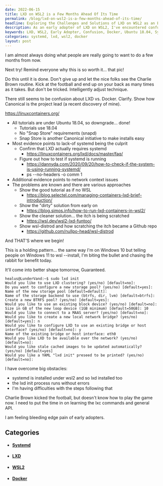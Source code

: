 ```yaml
---
date: 2022-06-15
title: LXD on WSL2 is a Few Months Ahead Of Its Time
permalink: /blog/lxd-on-wsl2-is-a-few-months-ahead-of-its-time/
headline: Exploring the Challenges and Solutions of LXD on WSL2 as an Early Adopter
description: As an early adopter of LXD on WSL2, I've encountered confusion between LXD and Docker, downgraded tutorials to Ubuntu 18.04, confirmed LXD requires systemd, tested to see if it is running, and encountered network context issues. I have also found various approaches to solve them. Join me as I explore the challenges and solutions of LXD on WSL2.
keywords: LXD, WSL2, Early Adopter, Confusion, Docker, Ubuntu 18.04, Systemd, Running, Network Context, Challenges, Solutions
categories: systemd, lxd, wsl2, docker
layout: post
---
```


I am almost always doing what people are really going to want to do a few
months from now.

Next try! Remind everyone why this is so worth it... that pic!

Do this until it is done. Don't give up and let the nice folks see the Charlie
Brown routine. Kick at the football and end up on your back as many times as it
takes. But don't be tricked. Intelligently adjust technique.

There still seems to be confusion about LXD vs. Docker. Clarify. Show how
Canonical is the project lead (a recent discovery of mine).

https://linuxcontainers.org/

- All tutorials are under Ubuntu 18.04, so downgrade... done!
  - Tutorials use 18.04
  - No "Snap Store" requirements (snapd)
  - Snap Store is another Canonical initiative to make installs easy
- Most evidence points to lack-of systemd being the culprit
  - Confirm that LXD actually requires systemd
    - https://linuxcontainers.org/lxd/docs/master/faq/
  - Figure out how to test if systemd is running
    - https://dannyda.com/2020/09/20/how-to-check-if-the-system-is-using-running-systemd/
    - ps --no-headers -o comm 1
- Additional evidence points to network context issues
- The problems are known and there are various approaches
  - Show the good tutorial as if no WSL
    - https://blog.selectel.com/managing-containers-lxd-brief-introduction/
  - Show the "dirty" solution from early on
    - https://blog.simos.info/how-to-run-lxd-containers-in-wsl2/
  - Show the cleaner solution... the itch is being scratched
    - https://wsl.dev/wsl2-lxd-funtoo/
  - Show wsl-distrod and how scratching the itch became a Github repo
    - https://github.com/nullpo-head/wsl-distrod

And THAT'S where we begin!

This is a holding pattern... the same way I'm on Windows 10 but telling people
on Windows 11 to wsl --install, I'm biting the bullet and chasing the rabbit
for benefit today.

It'll come into better shape tomorrow, Guaranteed.

    healus@LunderVand:~$ sudo lxd init
    Would you like to use LXD clustering? (yes/no) [default=no]:
    Do you want to configure a new storage pool? (yes/no) [default=yes]:
    Name of the new storage pool [default=default]:
    Name of the storage backend to use (btrfs, dir, lvm) [default=btrfs]:
    Create a new BTRFS pool? (yes/no) [default=yes]:
    Would you like to use an existing block device? (yes/no) [default=no]:
    Size in GB of the new loop device (1GB minimum) [default=50GB]: 10
    Would you like to connect to a MAAS server? (yes/no) [default=no]:
    Would you like to create a new local network bridge? (yes/no) [default=yes]: n
    Would you like to configure LXD to use an existing bridge or host interface? (yes/no) [default=no]: y
    Name of the existing bridge or host interface: eth0
    Would you like LXD to be available over the network? (yes/no) [default=no]:
    Would you like stale cached images to be updated automatically? (yes/no) [default=yes]
    Would you like a YAML "lxd init" preseed to be printed? (yes/no) [default=no]:

I have overcome big obstacles:

- systemd is installed under wsl2 and so lxd installed too
- the lxd init process runs without errors
- I'm having difficulties with the steps following that

Charlie Brown kicked the football, but doesn't know how to play the game now.
I need to put the time in on learning the lxc commands and general API.

I am feeling bleeding edge pain of early adopters.


## Categories

<ul>
<li><h4><a href='/systemd/'>Systemd</a></h4></li>
<li><h4><a href='/lxd/'>LXD</a></h4></li>
<li><h4><a href='/wsl2/'>WSL2</a></h4></li>
<li><h4><a href='/docker/'>Docker</a></h4></li></ul>